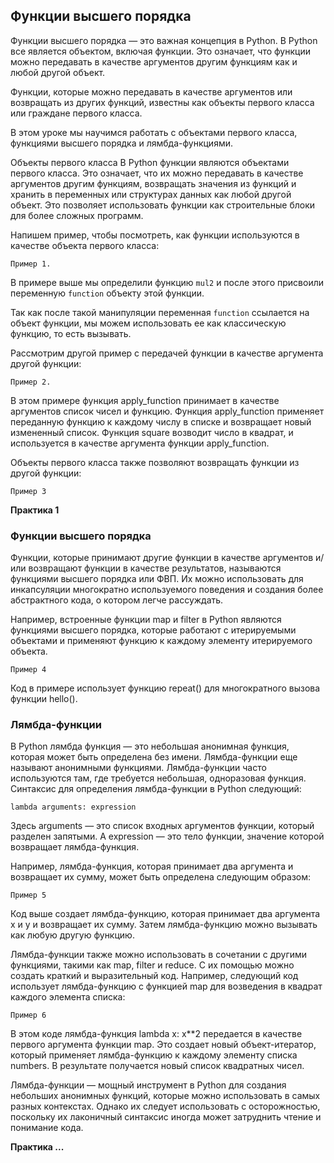 ## Функции высшего порядка 

Функции высшего порядка — это важная концепция в Python. В Python все является объектом, включая функции. Это означает, 
что функции можно передавать в качестве аргументов другим функциям как и любой другой объект.

Функции, которые можно передавать в качестве аргументов или возвращать из других функций, известны как объекты 
первого класса или граждане первого класса.

В этом уроке мы научимся работать с объектами первого класса, функциями высшего порядка и лямбда-функциями.


Объекты первого класса
В Python функции являются объектами первого класса. Это означает, что их можно передавать в качестве аргументов 
другим функциям, возвращать значения из функций и хранить в переменных или структурах данных как любой другой объект. 
Это позволяет использовать функции как строительные блоки для более сложных программ.

Напишем пример, чтобы посмотреть, как функции используются в качестве объекта первого класса:

`Пример 1.`


В примере выше мы определили функцию `mul2` и после этого присвоили переменную `function` объекту этой функции.

Так как после такой манипуляции переменная `function` ссылается на объект функции, мы можем использовать ее как классическую
функцию, то есть вызывать.

Рассмотрим другой пример с передачей функции в качестве аргумента другой функции:

`Пример 2.`

В этом примере функция apply_function принимает в качестве аргументов список чисел и функцию. 
Функция apply_function применяет переданную функцию к каждому числу в списке и возвращает новый измененный список. 
Функция square возводит число в квадрат, и используется в качестве аргумента функции apply_function.

Объекты первого класса также позволяют возвращать функции из другой функции:

`Пример 3`

**Практика 1**

### Функции высшего порядка

Функции, которые принимают другие функции в качестве аргументов и/или возвращают функции в качестве результатов, 
называются функциями высшего порядка или ФВП. Их можно использовать для инкапсуляции многократно используемого 
поведения и создания более абстрактного кода, о котором легче рассуждать.

Например, встроенные функции map и filter в Python являются функциями высшего порядка, которые работают с 
итерируемыми объектами и применяют функцию к каждому элементу итерируемого объекта.

`Пример 4`


Код в примере использует функцию repeat() для многократного вызова функции hello().


### Лямбда-функции

В Python лямбда функция — это небольшая анонимная функция, которая может быть определена без имени.
Лямбда-функции еще называют анонимными функциями.
Лямбда-функции часто используются там, где требуется небольшая, одноразовая функция. Синтаксис для определения 
лямбда-функции в Python следующий:

    lambda arguments: expression

Здесь arguments — это список входных аргументов функции, который разделен запятыми. А expression — это тело функции, 
значение которой возвращает лямбда-функция.


Например, лямбда-функция, которая принимает два аргумента и возвращает их сумму, может быть определена следующим 
образом:

`Пример 5`

Код выше создает лямбда-функцию, которая принимает два аргумента x и y и возвращает их сумму. Затем лямбда-функцию можно 
вызывать как любую другую функцию.


Лямбда-функции также можно использовать в сочетании с другими функциями, такими как map, filter и reduce. С их 
помощью можно создать краткий и выразительный код. Например, следующий код использует лямбда-функцию с функцией map 
для возведения в квадрат каждого элемента списка:


`Пример 6`


В этом коде лямбда-функция lambda x: x**2 передается в качестве первого аргумента функции map. Это создает новый 
объект-итератор, который применяет лямбда-функцию к каждому элементу списка numbers. В результате получается новый 
список квадратных чисел.

Лямбда-функции — мощный инструмент в Python для создания небольших анонимных функций, которые можно использовать в 
самых разных контекстах. Однако их следует использовать с осторожностью, поскольку их лаконичный синтаксис иногда 
может затруднить чтение и понимание кода.

**Практика ...**
